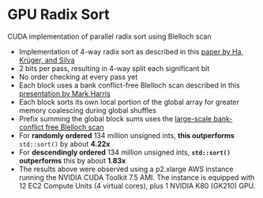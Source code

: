 # GPU Radix Sort
CUDA implementation of parallel radix sort using Blelloch scan
- Implementation of 4-way radix sort as described in this [paper by Ha, Krüger, and Silva](https://vgc.poly.edu/~csilva/papers/cgf.pdf)
- 2 bits per pass, resulting in 4-way split each significant bit
- No order checking at every pass yet
- Each block uses a bank conflict-free Blelloch scan described in this [presentation by Mark Harris](https://www.mimuw.edu.pl/~ps209291/kgkp/slides/scan.pdf)
- Each block sorts its own local portion of the global array for greater memory coalescing during global shuffles
- Prefix summing the global block sums uses the [large-scale bank-conflict free Blelloch scan](https://github.com/mark-poscablo/gpu-prefix-sum)
- For **randomly ordered** 134 million unsigned ints, **this outperforms** `std::sort()` by about **4.22x**
- For **descendingly ordered** 134 million unsigned ints, **`std::sort()` outperforms** this by about **1.83x**
- The results above were observed using a p2.xlarge AWS instance running the NVIDIA CUDA Toolkit 7.5 AMI. The instance is equipped with 12 EC2 Compute Units (4 virtual cores), plus 1 NVIDIA K80 (GK210) GPU.
